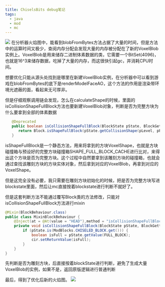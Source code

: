 ```yaml
---
title: ChiselsBits debug笔记
tags: 
  - java
  - mod
  - mc
---
```


![](https://crystal1921.github.io/image/profiler/profiler6-5.png)
在分析器火焰图中，能看到blobFromBytes方法占据了大量的时间，但是方法中的运算时间又极少，查阅内存分配会发现大量的内存被分配在了新的VoxelBlob实例上。VoxelBlob是用来储存二进制体素数据的类，它需要一个BitSet(4096)，也就是16^3来储存数据，吃掉了大量的内存，而这很快引起gc，并消耗CPU时间。

想要优化只能从源头处找到是哪里在新建VoxelBlob实例，在分析器中可以看到游戏在blobFromBytes的底下是renderModelFaceAO，这个方法的作用是渲染带环境光遮蔽的面，看起来无可厚非。

但是仔细观察调用链会发现，怎么在calculateShape的时候，里面的isCollisionShapeFullBlock方法也要新建VoxelBlob对象，判断是否为完整方块为什么要拿到全部的体素数据

``` java
   @Deprecated
   public boolean isCollisionShapeFullBlock(BlockState pState, BlockGetter pLevel, BlockPos pPos) {
      return Block.isShapeFullBlock(pState.getCollisionShape(pLevel, pPos));
   }
```

isShapeFullBlock是一个静态方法，用来将拿到的方块VoxelShape，也就是方块碰撞箱与预设好的完整方块碰撞箱SHAPE_FULL_BLOCK_CACHE进行比对，来得出这个方块是否为完整方块。这个过程中自然要拿到该雕刻方块的碰撞箱，也就会通过查找该雕刻方块的方块实体对象，然后拿到对应的VoxelBlob，再拿到对应的VoxelShape。

但是这完全没有必要，我只需要在雕刻方块初始化的时候，把是否为完整方块写进blockstate里面，然后让mc直接按着blockstate进行判断不就好了。

但是这套判断方法不能通过覆写Block类的方法修改，只能对isCollisionShapeFullBlock方法进行mixin

``` java
@Mixin(BlockBehaviour.class)
public class MixinBlockBehaviour {
    @Inject(at = @At(value = "HEAD"),method = "isCollisionShapeFullBlock", cancellable = true)
    private void isCollisionShapeFullBlock(BlockState pState, BlockGetter pLevel, BlockPos pPos, CallbackInfoReturnable<Boolean> cir) {
        if (pState.is(ModBlocks.CHISELED_BLOCK.get())) {
            boolean isFull = pState.getValue(FULL_BLOCK);
            cir.setReturnValue(isFull);
        }
    }
}
```
先判断是否为雕刻方块，后直接按着blockState进行判断，避免了生成大量VoxelBlob的实例，如果不是，返回原版逻辑进行普通判断

最后，得到了优化后新的火焰图。
![](https://crystal1921.github.io/image/profiler/profiler6-10.png)